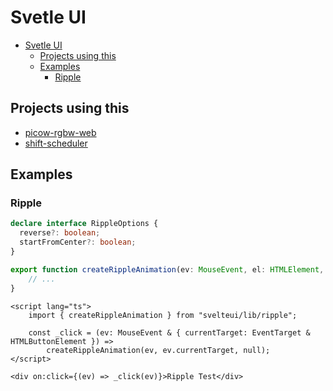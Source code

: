 # Svetle UI

<!-- TOC -->

- [Svetle UI](#svetle-ui)
    - [Projects using this](#projects-using-this)
    - [Examples](#examples)
        - [Ripple](#ripple)

<!-- /TOC -->

## Projects using this

- [picow-rgbw-web](https://github.com/knackwurstking/picow-rgbw-web.git)
- [shift-scheduler](https://github.com/knackwurstking/shift-scheduler/tree/svelte)

## Examples

### Ripple

```typescript
declare interface RippleOptions {
  reverse?: boolean;
  startFromCenter?: boolean;
}

export function createRippleAnimation(ev: MouseEvent, el: HTMLElement, options: RippleOptions | null = null) {
    // ...
}
```

```svelte
<script lang="ts">
    import { createRippleAnimation } from "svelteui/lib/ripple";

    const _click = (ev: MouseEvent & { currentTarget: EventTarget & HTMLButtonElement }) => 
        createRippleAnimation(ev, ev.currentTarget, null);
</script>

<div on:click={(ev) => _click(ev)}>Ripple Test</div>
```
